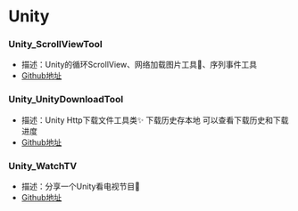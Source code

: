 # Unity
### Unity_ScrollViewTool
 - 描述：Unity的循环ScrollView、网络加载图片工具:rocket:、序列事件工具
 - [Github地址](https://github.com/yoyohan1/Unity_ScrollViewTool)
 
### Unity_UnityDownloadTool
 - 描述：Unity Http下载文件工具类✨ 下载历史存本地 可以查看下载历史和下载进度
 - [Github地址](https://github.com/yoyohan1/Unity_UnityDownloadTool)
 
### Unity_WatchTV
 - 描述：分享一个Unity看电视节目:grimacing:
 - [Github地址](https://github.com/yoyohan1/Unity_WatchTV)  
